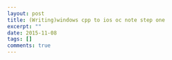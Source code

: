 ```yaml
---
layout: post
title: (Writing)windows cpp to ios oc note step one
excerpt: ""
date: 2015-11-08
tags: []
comments: true
---
```

